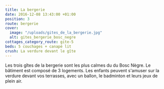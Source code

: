 ```yaml
---
title: La bergerie
date: 2016-12-08 13:43:00 +01:00
position: 3
route: bergerie
cover:
  image: "/uploads/gites_de_la_bergerie.jpg"
  alt: gites_bergerie_bosc_negre
cottages_category_route: gite-5
beds: 5 couchages + canapé lit
crush: La verdure devant le gîte
---
```


Les trois gîtes de la bergerie sont les plus calmes du du Bosc Nègre. Le bâtiment est composé de 3 logements. Les enfants peuvent s'amuser sur la verdure devant vos terrasses, avec un ballon, le badminton et leurs jeux de plein air.